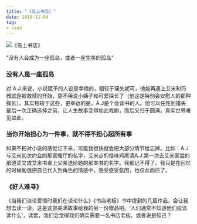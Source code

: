 ```yaml
---
title: "《岛上书店》"
date: 2018-11-04
tag:
- read
---
```




![《岛上书店》](https://img14.360buyimg.com/n1/jfs/t18307/116/2684631523/92267/752b64f7/5b0272a5Nfce03d2f.jpg)


"没有人会成为一座孤岛，或者一座完美的孤岛"


<!-- more -->


### 没有人是一座孤岛

对 A.J.来说，小说赋予的人设是幸福的，相较于痛失妮可，他能再遇上艾米和玛雅就是被救赎的开始，更不用说小姨子和可爱探长了（他这是特别会安慰人的那种探长）。其实相较于这些，更幸运的是，A.J是个会读书的人。他可以任性到错失最后一次正确选择之前，让人生故事变得如此戏剧，而后又归于圆满。真实世界难见如此。

### 当你开始担心为一件事，就不得不担心起所有事

如果不把对小说的感觉记下来，可能我很快就会把大部分情节给忘掉。比如：A.J.与艾米初次约会的那家餐厅的名字，艾米点的怪味鸡尾酒A.J.第一次去艾米家尝的那道菜又或艾米书桌上父亲送给她的那本书的名字。我都记不得了。我只是在回忆的时候勉强把自己代入到角色的情感中，感受感受氛围，也仅此而已了。

### 《好人难寻》

《当我们谈论爱情时我们在谈论什么》《书店老板》书中提到的几篇作品，会让我想去读一读，这是这部美满故事给我的另一份赠品吧。‘人们通常不知道他们应该读什么’，读罢，我们会觉得我们确实需要一名书店老板。或者说是知己？

